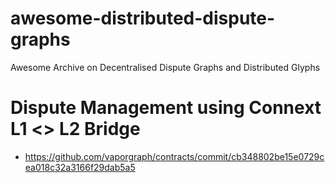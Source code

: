 # awesome-distributed-dispute-graphs
Awesome Archive on Decentralised Dispute Graphs and Distributed Glyphs

# Dispute Management using Connext L1 <> L2 Bridge
- https://github.com/vaporgraph/contracts/commit/cb348802be15e0729cea018c32a3166f29dab5a5
